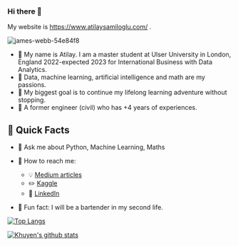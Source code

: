 ### Hi there 👋

My website is https://www.atilaysamiloglu.com/ .

![james-webb-54e84f8](https://user-images.githubusercontent.com/65057931/148323698-f997d4ef-7950-45f4-bea0-56acd772edae.jpg)
- :green_book: My name is Atilay. I am a master student at Ulser University in London, England 2022-expected 2023 for International Business with Data Analytics. 
- :green_book: Data, machine learning, artificial intelligence and math are my passions.
- :green_book: My biggest goal is to continue my lifelong learning adventure without stopping.
- :green_book: A former engineer (civil) who has +4 years of experiences. 




## :green_book: Quick Facts

- :floppy_disk: Ask me about Python, Machine Learning, Maths

- :floppy_disk: How to reach me: 
  - :bulb: [Medium articles](https://atilaycemsamiloglu.medium.com)
  - :pencil2: [Kaggle](https://www.kaggle.com/atilaysamiloglu)
  - :office: [LinkedIn](https://www.linkedin.com/in/atilaycem/)
- :floppy_disk: Fun fact: I will be a bartender in my second life.


[![Top Langs](https://github-readme-stats.vercel.app/api/top-langs/?username=aticem)](https://github.com/aaticem/github-readme-stats)

[![Khuyen's github stats](https://github-readme-stats.vercel.app/api?username=aticem&count_private=true&show_icons=true&theme=radical&hide_rank=false)](https://github.com/anuraghazra/github-readme-stats)
